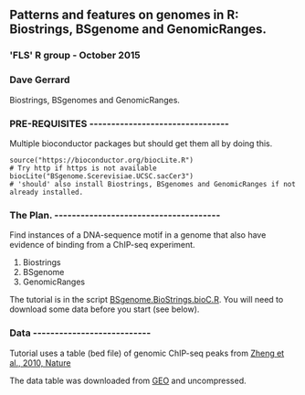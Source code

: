 
## Patterns and features on genomes in R: Biostrings, BSgenome and GenomicRanges.
### 'FLS' R group - October 2015
### Dave Gerrard

Biostrings, BSgenomes and GenomicRanges.

### PRE-REQUISITES --------------------------------
Multiple bioconductor packages but should get them all by doing this. 


```{r, eval=FALSE}
source("https://bioconductor.org/biocLite.R")
# Try http if https is not available
biocLite("BSgenome.Scerevisiae.UCSC.sacCer3")    
# 'should' also install Biostrings, BSgenomes and GenomicRanges if not already installed.
```
### The Plan. --------------------------------------
Find instances of a DNA-sequence motif in a genome that also have evidence of binding from a ChIP-seq experiment.

1. Biostrings
2. BSgenome
3. GenomicRanges

The tutorial is in the script [BSgenome.BioStrings.bioC.R](BSgenome.BioStrings.bioC.R). You will need to download some data before you start (see below).


### Data ---------------------------
Tutorial uses a table (bed file) of genomic ChIP-seq peaks from [Zheng et al., 2010, Nature](http://www.nature.com/nature/journal/v464/n7292/full/nature08934.html)

The data table was downloaded from [GEO](http://www.ncbi.nlm.nih.gov/geo/query/acc.cgi?acc=GSE19635) and uncompressed. 


